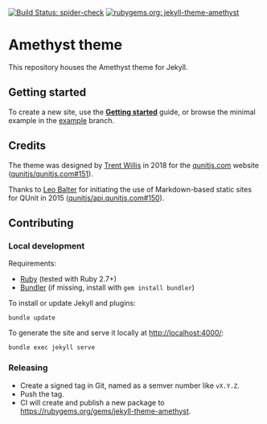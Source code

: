 [![Build Status: spider-check](https://github.com/qunitjs/jekyll-theme-amethyst/actions/workflows/spider-check.yaml/badge.svg)](https://github.com/qunitjs/jekyll-theme-amethyst/actions/workflows/spider-check.yaml)
[![rubygems.org: jekyll-theme-amethyst](https://badge.fury.io/rb/jekyll-theme-amethyst.svg)](https://rubygems.org/gems/jekyll-theme-amethyst)

# Amethyst theme

This repository houses the Amethyst theme for Jekyll.

## Getting started

To create a new site, use the **[Getting started](docs/getting-started.md)** guide,
or browse the minimal example in the [example](https://github.com/qunitjs/jekyll-theme-amethyst/tree/example) branch.

## Credits

The theme was designed by [Trent Willis](https://github.com/trentmwillis/) in 2018 for the [qunitjs.com](https://qunitjs.com/) website ([qunitjs/qunitjs.com#151](https://github.com/qunitjs/qunitjs.com/issues/151#issuecomment-655154878)).

Thanks to [Leo Balter](https://github.com/leobalter) for initiating the use of Markdown-based static sites for QUnit in 2015 ([qunitjs/api.qunitjs.com#150](https://github.com/qunitjs/api.qunitjs.com/pull/150)).

## Contributing

### Local development

Requirements:

* [Ruby](https://www.ruby-lang.org/) (tested with Ruby 2.7+)
* [Bundler](https://bundler.io/) (if missing, install with `gem install bundler`)

To install or update Jekyll and plugins:

```shell
bundle update
```

To generate the site and serve it locally at <http://localhost:4000/>:

```shell
bundle exec jekyll serve
```

### Releasing

* Create a signed tag in Git, named as a semver number like `vX.Y.Z`.
* Push the tag.
* CI will create and publish a new package to <https://rubygems.org/gems/jekyll-theme-amethyst>.
